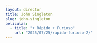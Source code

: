 ```yaml
---
layout: director
title: John Singleton
slug: john-singleton
peliculas:
  - title: "+ Rápido + Furioso"
    url: "2025/07/25/rapido-furioso-2/"
---
```

